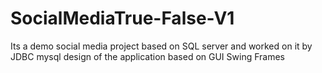 # SocialMediaTrue-False-V1
Its a demo social media project based on SQL server and worked on it by JDBC mysql 
design of the application based on GUI Swing Frames
